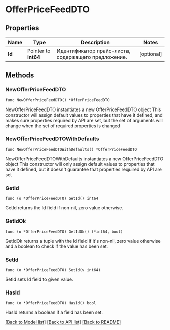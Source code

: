 # OfferPriceFeedDTO

## Properties

Name | Type | Description | Notes
------------ | ------------- | ------------- | -------------
**Id** | Pointer to **int64** | Идентификатор прайс-листа, содержащего предложение. | [optional] 

## Methods

### NewOfferPriceFeedDTO

`func NewOfferPriceFeedDTO() *OfferPriceFeedDTO`

NewOfferPriceFeedDTO instantiates a new OfferPriceFeedDTO object
This constructor will assign default values to properties that have it defined,
and makes sure properties required by API are set, but the set of arguments
will change when the set of required properties is changed

### NewOfferPriceFeedDTOWithDefaults

`func NewOfferPriceFeedDTOWithDefaults() *OfferPriceFeedDTO`

NewOfferPriceFeedDTOWithDefaults instantiates a new OfferPriceFeedDTO object
This constructor will only assign default values to properties that have it defined,
but it doesn't guarantee that properties required by API are set

### GetId

`func (o *OfferPriceFeedDTO) GetId() int64`

GetId returns the Id field if non-nil, zero value otherwise.

### GetIdOk

`func (o *OfferPriceFeedDTO) GetIdOk() (*int64, bool)`

GetIdOk returns a tuple with the Id field if it's non-nil, zero value otherwise
and a boolean to check if the value has been set.

### SetId

`func (o *OfferPriceFeedDTO) SetId(v int64)`

SetId sets Id field to given value.

### HasId

`func (o *OfferPriceFeedDTO) HasId() bool`

HasId returns a boolean if a field has been set.


[[Back to Model list]](../README.md#documentation-for-models) [[Back to API list]](../README.md#documentation-for-api-endpoints) [[Back to README]](../README.md)


